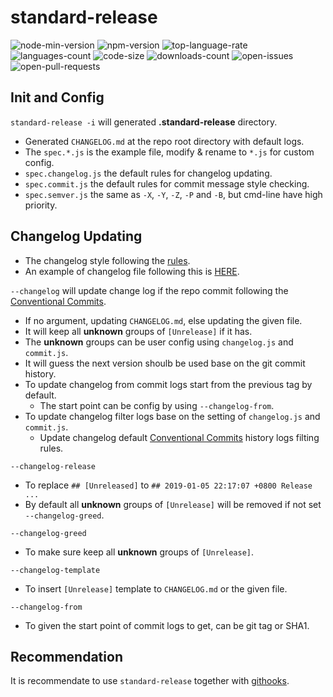 # standard-release

![node-min-version](https://img.shields.io/node/v/v.svg)
![npm-version](https://img.shields.io/npm/v/@gkide/standard-release.svg)
![top-language-rate](https://img.shields.io/github/languages/top/gkide/standard-release.svg)
![languages-count](https://img.shields.io/github/languages/count/gkide/standard-release.svg)
![code-size](https://img.shields.io/github/languages/code-size/gkide/standard-release.svg)
![downloads-count](https://img.shields.io/github/downloads/gkide/standard-release/total.svg)
![open-issues](https://img.shields.io/github/issues/gkide/standard-release.svg)
![open-pull-requests](https://img.shields.io/github/issues-pr/gkide/standard-release.svg)

## Init and Config

`standard-release -i` will generated **.standard-release** directory.

- Generated `CHANGELOG.md` at the repo root directory with default logs.
- The `spec.*.js` is the example file, modify & rename to `*.js` for custom config.
- `spec.changelog.js` the default rules for changelog updating.
- `spec.commit.js` the default rules for commit message style checking.
- `spec.semver.js` the same as ``-X``, ``-Y``, ``-Z``, ``-P`` and ``-B``,
   but cmd-line have high priority.


## Changelog Updating

- The changelog style following the [rules](https://codingart.readthedocs.io/en/latest/ChangeLog.html).
- An example of changelog file following this is [HERE](https://github.com/gkide/coding-style/blob/master/data/CHANGELOG.md).

`--changelog` will update change log if the repo commit following
the [Conventional Commits](https://conventionalcommits.org).
- If no argument, updating `CHANGELOG.md`, else updating the given file.
- It will keep all **unknown** groups of `[Unrelease]` if it has.
- The **unknown** groups can be user config using `changelog.js` and `commit.js`.
- It will guess the next version shoulb be used base on the git commit history.
- To update changelog from commit logs start from the previous tag by default.
  * The start point can be config by using `--changelog-from`.
- To update changelog filter logs base on the setting of `changelog.js` and `commit.js`.
  * Update changelog default [Conventional Commits](https://github.com/gkide/githooks/blob/master/Conventional.md)
    history logs filting rules.

`--changelog-release`
- To replace `## [Unreleased]` to `## 2019-01-05 22:17:07 +0800 Release ...`
- By default all **unknown** groups of `[Unrelease]` will be removed if not set `--changelog-greed`.

`--changelog-greed`
- To make sure keep all **unknown** groups of `[Unrelease]`.

`--changelog-template`
- To insert `[Unrelease]` template to `CHANGELOG.md` or the given file.

`--changelog-from`
- To given the start point of commit logs to get, can be git tag or SHA1.

## Recommendation

It is recommendate to use `standard-release` together with [githooks](https://github.com/gkide/githooks).
